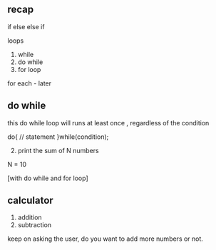 ## recap 

if else 
else if 

loops 
1. while 
2. do while 
3. for loop 

for each - later


## do while 
this do while loop will runs at least once , regardless of the condition 

do{
// statement 
}while(condition);




2. print the sum of N numbers

N = 10 

[with do while and for loop] 


## calculator 
1. addition 
2. subtraction

keep on asking the user,
do you want to add more numbers or not. 



